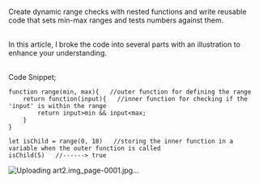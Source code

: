 Create dynamic range checks with nested functions and write reusable code that sets min-max ranges and tests numbers against them.
<br>
<br>

In this article, I broke the code into several parts with an illustration to enhance your understanding. 
<br>
<br>

Code Snippet;
```
function range(min, max){   //outer function for defining the range
    return function(input){   //inner function for checking if the 'input' is within the range 
        return input>min && input<max;
    }
}

let isChild = range(0, 18)   //storing the inner function in a variable when the outer function is called
isChild(5)   //------> true
```

![Uploading art2.img_page-0001.jpg…]()
